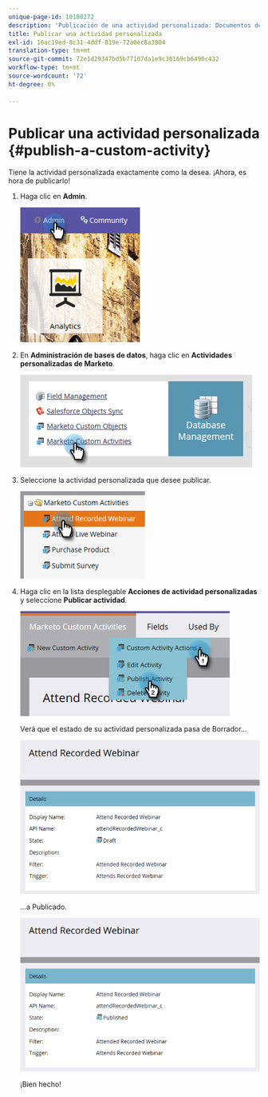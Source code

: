 ```yaml
---
unique-page-id: 10100272
description: 'Publicación de una actividad personalizada: Documentos de Marketo: Documentación del producto'
title: Publicar una actividad personalizada
exl-id: 16ac19ed-8c31-4ddf-819e-72a0ec8a3904
translation-type: tm+mt
source-git-commit: 72e1d29347bd5b77107da1e9c30169cb6490c432
workflow-type: tm+mt
source-wordcount: '72'
ht-degree: 0%

---
```


# Publicar una actividad personalizada {#publish-a-custom-activity}

Tiene la actividad personalizada exactamente como la desea. ¡Ahora, es hora de publicarlo!

1. Haga clic en **Admin**.

   ![](assets/one-2.png)

1. En **Administración de bases de datos**, haga clic en **Actividades personalizadas de Marketo**.

   ![](assets/two-2.png)

1. Seleccione la actividad personalizada que desee publicar.

   ![](assets/three-2.png)

1. Haga clic en la lista desplegable **Acciones de actividad personalizadas** y seleccione **Publicar actividad**.

   ![](assets/four-2.png)

   Verá que el estado de su actividad personalizada pasa de Borrador...

   ![](assets/five-2.png)

   ...a Publicado.

   ![](assets/six-2.png)

   ¡Bien hecho!
